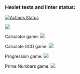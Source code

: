 ### Hexlet tests and linter status:
[![Actions Status](https://github.com/DimaMaimesko/php-project-lvl1/workflows/hexlet-check/badge.svg)](https://github.com/DimaMaimesko/php-project-lvl1/actions)

<a href="https://asciinema.org/a/lwwrdTWv4KXZUN7OKQhh8rKqC" target="_blank"><img src="https://asciinema.org/a/wZiAlSLRe8jOOIzgie0k9LDwf.svg" /></a>

Calculator game:
<a href="https://asciinema.org/a/h7ToqLN8pjV0ISEGQzXIcK2Hl" target="_blank"><img src="https://asciinema.org/a/wZiAlSLRe8jOOIzgie0k9LDwf.svg" /></a>

Calculate GCD game:
<a href="https://asciinema.org/a/mtWqw7BZOlziPg4QedddPVlqb" target="_blank"><img src="https://asciinema.org/a/wZiAlSLRe8jOOIzgie0k9LDwf.svg" /></a>

Progression game:
<a href="https://asciinema.org/a/LfimeoNX8kzUeHn4xM0dI0Ebi" target="_blank"><img src="https://asciinema.org/a/wZiAlSLRe8jOOIzgie0k9LDwf.svg" /></a>

Prime Numbers game:
<a href="https://asciinema.org/a/ZiMZA4zjiil7gA0pR6ovskrQh" target="_blank"><img src="https://asciinema.org/a/wZiAlSLRe8jOOIzgie0k9LDwf.svg" /></a>
